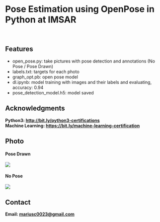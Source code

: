 <h1> Pose Estimation using OpenPose in Python at IMSAR </h1>
<br>
<h2>Features</h2>
<ul>
    <li>open_pose.py: take pictures with pose detection and annotations (No Pose / Pose Drawn)</li>
    <li>labels.txt: targets for each photo</li>
    <li>graph_opt.pb: open pose model</li>
    <li>dl.ipynb: model training with images and their labels and evaluating, accuracy: 0.94</li>
    <li>pose_detection_model.h5: model saved</li>
</ul>

<h2>Acknowledgments</h2>

<b> Python3: http://bit.ly/python3-certifications </b>
<br>
<b> Machine Learning: https://bit.ly/machine-learning-certification <b>
<br>


<h2>Photo</h2>
<h4>Pose Drawn</h4>
<img src="image.jpg">
<br>
<h4>No Pose</h4>
<img src="image1.png">
<br>
<h2>Contact</h2>

<b> Email: mariusc0023@gmail.com </b>

